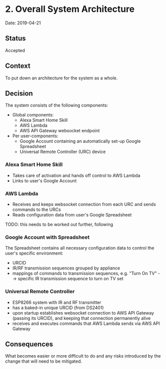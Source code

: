 # 2. Overall System Architecture

Date: 2019-04-21

## Status

Accepted

## Context

To put down an architecture for the system as a whole.

## Decision

The system consists of the following components:
* Global components:
  * Alexa Smart Home Skill
  * AWS Lambda
  * AWS API Gateway websocket endpoint
* Per user-components:
  * Google Account containing an automatically set-up Google Spreadsheet
  * Universal Remote Controller (URC) device

### Alexa Smart Home Skill

* Takes care of activation and hands off control to AWS Lambda
* Links to user's Google Account

### AWS Lambda

* Receives and keeps websocket connection from each URC and sends commands to the URCs
* Reads configuration data from user's Google Spreadsheet

TODO: this needs to be worked out further, following 

### Google Account with Spreadsheet

The Spreadsheet contains all necessary configuration data to control the user's specific environment:
* URCID
* IR/RF transmission sequences grouped by appliance
* mappings of commands to transmission sequences, e.g. "Turn On TV" --> specific IR transmission sequence to turn on TV set

### Universal Remote Controller

* ESP8266 system with IR and RF transmitter
* has a baked-in unique URCID (from DS2401)
* upon startup establishes websocket connection to AWS API Gateway (passing its URCID), and keeping that connection permanently alive
* receives and executes commands that AWS Lambda sends via AWS API Gateway

## Consequences

What becomes easier or more difficult to do and any risks introduced by the change that will need to be mitigated.
